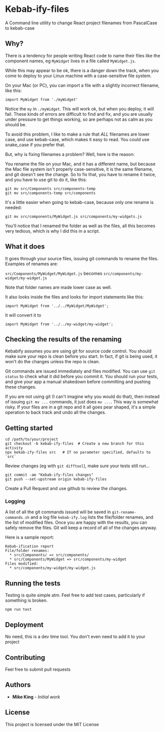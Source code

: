 # Kebab-ify-files

A Command line utility to change React project filenames from PascalCase to kebab-case

## Why?

There is a tendency for people writing React code to name their files like the component names, eg `MyWidget` lives in a file called `MyWidget.js`.

While this may appear to be ok, there is a danger down the track, when you come to deploy to your Linux machine with a case-sensitive file system.

On your Mac (or PC), you can import a file with a slightly incorrect filename, like this:

```
import MyWidget from './myWidget'
```

Notice the `my` in `./myWidget`. This will work ok, but when you deploy, it will fail. These kinds of errors are difficult to find and fix, and you are usually under pressure to get things working, so are perhaps not as calm as you should be.

To avoid this problem, I like to make a rule that _ALL_ filenames are lower case, and use kebab-case, which makes it easy to read. You could use snake_case if you prefer that.

But, why is fixing filenames a problem? Well, here is the reason:

You rename the file on your Mac, and it has a different name, but because the Mac file system isn't properly case-sensitive, it is the same filename, and git doesn't see the change. So to fix that, you have to rename it twice, and you have to use git to do it, like this:

```
git mv src/Components src/components-temp
git mv src/components-temp src/components
```

It's a little easier when going to kebab-case, because only one rename is needed:

```
git mv src/components/MyWidget.js src/components/my-widgets.js
```

You'll notice that I renamed the folder as well as the files, all this becomes very tedious, which is why I did this in a script.

## What it does

It goes through your source files, issuing git commands to rename the files. Examples of renames are:

`src/Components/MyWidget/MyWidget.js` becomes `src/components/my-widget/my-widget.js`

Note that folder names are made lower case as well.

It also looks inside the files and looks for import statements like this:

`import MyWidget from '../../MyWidget/MyWidget';`

It will convert it to

`import MyWidget from '../../my-widget/my-widget';`

## Checking the results of the renaming

Kebabify assumes you are using git for source code control. You should make sure your repo is clean before you start. In fact, if git is being used, it won't do the changes unless the repo is clean.

Git commands are issued immediately and files modified. You can use `git status` to check what it did before you commit it. You should run your tests, and give your app a manual shakedown before committing and pushing these changes.

If you are not using git (I can't imagine why you would do that), then instead of issuing `git mv ...` commands, it just does `mv ...`. This way is somewhat risky. If your files are in a git repo and it all goes pear shaped, it's a simple operation to back track and undo all the changes.

## Getting started

```
cd /path/to/your/project
git checkout -b kebab-ify-files  # Create a new branch for this activity
npx kekab-ify-files src   # If no parameter specified, defaults to `src`
```

Review changes (eg with `git difftool`), make sure your tests still run...

```
git commit -am "Kebab-ify-files changes"
git push --set-upstream origin kebab-ify-files
```

Create a Pull Request and use github to review the changes.

### Logging

A list of all the git commands issued will be saved in `git-rename-commands.sh` and a log file `kebab-ify.log` lists the file/folder renames, and the list of modified files. Once you are happy with the results, you can safely remove the files. Git will keep a record of all of the changes anyway.

Here is a sample report:

```
Kebab-ification report
File/folder renames:
  * src/Components/ => src/components/
  * src/Components/MyWidget => src/components/my-widget
Files modified:
  * src/components/my-widget/my-widget.js
```

## Running the tests

Testing is quite simple atm. Feel free to add test cases, particularly if something is broken.

```
npm run test
```

## Deployment

No need, this is a dev time tool. You don't even need to add it to your project

## Contributing

Feel free to submit pull requests

## Authors

- **Mike King** - _Initial work_

## License

This project is licensed under the MIT License

